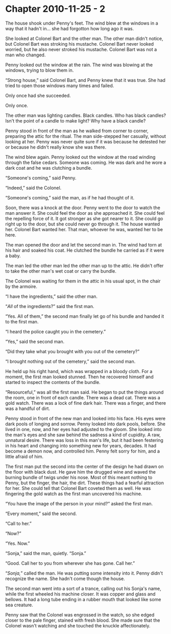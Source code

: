 # Chapter 2010-11-25 - 2

The house shook under Penny's feet.  The wind blew at the
windows in a way that it hadn't in… she had forgotton how
long ago it was.

She looked at Colonel Bart and the other man.  The other man
didn't notice, but Colonel Bart was stroking his mustache.
Colonel Bart never looked worried, but he also never stroked
his mustache.  Colonel Bart was not a man who changed.

Penny looked out the window at the rain.  The wind was blowing
at the windows, trying to blow them in.

“Strong house,” said Colonel Bart, and Penny knew that it was
true.  She had tried to open those windows many times and failed.

Only once had she succeeded.

Only once.

The other man was lighting candles.  Black candles.  Who has black
candles? Isn't the point of a candle to make light?  Why have a black
candle?

Penny stood in front of the man as he walked from corner to corner,
preparing the attic for the ritual.  The man side-stepped her casually,
without looking at her.  Penny was never quite sure if it was because
he detested her or because he didn't really know she was there.

The wind blew again.  Penny looked out the window at the road winding
through the false cedars.  Someone was coming.  He was dark and he wore
a dark coat and he was clutching a bundle.

“Someone's coming,” said Penny.

“Indeed,” said the Colonel.

“Someone's coming,” said the man, as if he had thought of it.

Soon, there was a knock at the door. Penny went to the door to watch
the man answer it.  She could feel the door as she approached it. She
could feel the repelling force of it.  It got stronger as she got nearer
to it.  She could go right up to the door, but she could never go through
it.  The house wanted her.  Colonel Bart wanted her.  That man, whoever
he was, wanted her to be here.

The man opened the door and let the second man in.  The wind had torn
at his hair and soaked his coat.  He clutched the bundle he carried as
if it were a baby.

The man led the other man led the other man up to the attic.  He didn't
offer to take the other man's wet coat or carry the bundle.

The Colonel was waiting for them in the attic in his usual spot, in the 
chair by the armoire.

“I have the ingredients,” said the other man.

“*All* of the ingredients?” said the first man.

“Yes. All of them,” the second man finally let go of his bundle and
handed it to the first man.

“I heard the police caught you in the cemetery.”

“Yes,” said the second man.

“Did they take what you brought with you out of the cemetery?”

“I brought nothing out of the cemetery,” said the second man.

He held up his right hand, which was wrapped in a bloody cloth.
For a moment, the first man looked stunned.  Then he recovered
himself and started to inspect the contents of the bundle.

“Resourceful,” was all the first man said. He began to put the things
around the room, one in front of each candle.  There was a dead cat.
There was a gold watch.  There was a lock of fine dark hair.  There
was a finger, and there was a handful of dirt.

Penny stood in front of the new man and looked into his face.  His
eyes were dark pools of longing and sorrow. Penny looked into dark
pools, before.  She lived in one, now, and her eyes had adjusted to
the gloom.  She looked into the man's eyes and she saw behind the
sadness a kind of cupidity.  A raw, unnatural desire.  There was loss
in this man's life, but it had been festering in his heart and changing
into something new for years, decades.  It had become a demon now, and
controlled him.  Penny felt sorry for him, and a little afraid of him.

The first man put the second into the center of the design he had drawn
on the floor with black dust.  He gave him the drugged wine and waved
the burning bundle of twigs under his nose.  Most of this meant nothing
to Penny, but the finger, the hair, the dirt.  These things had a
fearful attraction for her.  She could tell that Colonel Bart coveted them
as well.  He was fingering the gold watch as the first man uncovered his
machine.

“You have the image of the person in your mind?” asked the first man.

“Every moment,” said the second.

“Call to her.”

“Now?”

“Yes.  Now.”

“Sonja,” said the man, quietly.  “Sonja.”

“Good.  Call her to you from wherever she has gone.  Call her.”

“*Sonja,*” called the man.  He was putting some intensity into it.  Penny
didn't recognize the name.  She hadn't come though the house.

The second man went into a sort of a trance, calling out his Sonja's name,
while the first wheeled his machine closer.  It was copper and glass and
bellows.  It had a long tube ending in a rubber mouth that looked like 
some sea creature.

Penny saw that the Colonel was engrossed in the watch, so she edged closer
to the pale finger, stained with fresh blood.  She made sure that the
Colonel wasn't watching and she touched the knuckle affectionately.

